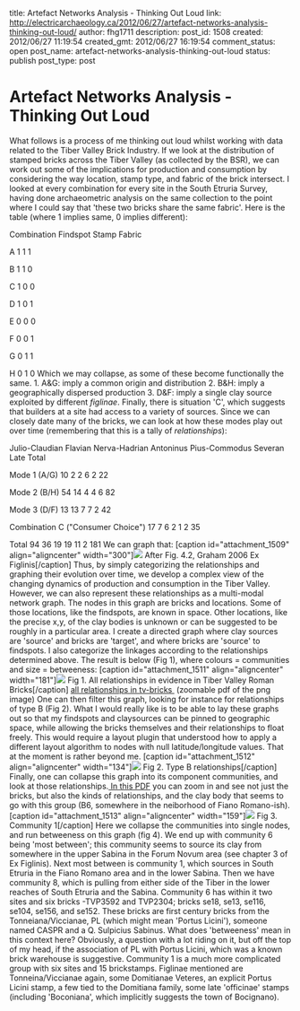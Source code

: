 title: Artefact Networks Analysis - Thinking Out Loud
link: http://electricarchaeology.ca/2012/06/27/artefact-networks-analysis-thinking-out-loud/
author: fhg1711
description: 
post_id: 1508
created: 2012/06/27 11:19:54
created_gmt: 2012/06/27 16:19:54
comment_status: open
post_name: artefact-networks-analysis-thinking-out-loud
status: publish
post_type: post

# Artefact Networks Analysis - Thinking Out Loud

What follows is a process of me thinking out loud whilst working with data related to the Tiber Valley Brick Industry. If we look at the distribution of stamped bricks across the Tiber Valley (as collected by the BSR), we can work out some of the implications for production and consumption by considering the way location, stamp type, and fabric of the brick intersect. I looked at every combination for every site in the South Etruria Survey, having done archaeometric analysis on the same collection to the point where I could say that 'these two bricks share the same fabric'. Here is the table (where 1 implies same, 0 implies different): 

Combination
Findspot
Stamp
Fabric

A
1
1
1

B
1
1
0

C
1
0
0

D
1
0
1

E
0
0
0

F
0
0
1

G
0
1
1

H
0
1
0
Which we may collapse, as some of these become functionally the same. 1\. A&G: imply a common origin and distribution 2\. B&H: imply a geographically dispersed production 3\. D&F: imply a single clay source exploited by different _figlinae_. Finally, there is situation 'C', which suggests that builders at a site had access to a variety of sources. Since we can closely date many of the bricks, we can look at how these modes play out over time (remembering that this is a tally of _relationships_): 

Julio-Claudian
Flavian
Nerva-Hadrian
Antoninus Pius-Commodus
Severan
Late
Total

Mode 1 (A/G)
10
2
2
6
2
22

Mode 2 (B/H)
54
14
4
4
6
82

Mode 3 (D/F)
13
13
7
7
2
42

Combination C ("Consumer Choice")
17
7
6
2
1
2
35

Total
94
36
19
19
11
2
181
We can graph that: [caption id="attachment_1509" align="aligncenter" width="300"]![](http://electricarchaeologist.files.wordpress.com/2012/06/brick-modes.png?w=300) After Fig. 4.2, Graham 2006 Ex Figlinis[/caption] Thus, by simply categorizing the relationships and graphing their evolution over time, we develop a complex view of the changing dynamics of production and consumption in the Tiber Valley. However, we can also represent these relationships as a multi-modal network graph. The nodes in this graph are bricks and locations. Some of those locations, like the findspots, are known in space. Other locations, like the precise x,y, of the clay bodies is unknown or can be suggested to be roughly in a particular area. I create a directed graph where clay sources are 'source' and bricks are 'target', and where bricks are 'source' to findspots. I also categorize the linkages according to the relationships determined above. The result is below (Fig 1), where colours = communities and size = betweeness: [caption id="attachment_1511" align="aligncenter" width="181"]![](http://electricarchaeologist.files.wordpress.com/2012/06/all-combos.png?w=297) Fig 1. All relationships in evidence in Tiber Valley Roman Bricks[/caption] [all relationships in tv-bricks ](http://electricarchaeologist.files.wordpress.com/2012/06/all-combos-table-4-3.pdf) (zoomable pdf of the png image) One can then filter this graph, looking for instance for relationships of type B (Fig 2). What I would really like is to be able to lay these graphs out so that my findspots and claysources can be pinned to geographic space, while allowing the bricks themselves and their relationships to float freely. This would require a layout plugin that understood how to apply a different layout algorithm to nodes with null latitude/longitude values. That at the moment is rather beyond me. [caption id="attachment_1512" align="aligncenter" width="134"]![](http://electricarchaeologist.files.wordpress.com/2012/06/filtered-for-b.png?w=300) Fig 2. Type B relationships[/caption] Finally, one can collapse this graph into its component communities, and look at those relationships.[ In this PDF](http://electricarchaeologist.files.wordpress.com/2012/06/a-single-community.pdf) you can zoom in and see not just the bricks, but also the kinds of relationships, and the clay body that seems to go with this group (B6, somewhere in the neiborhood of Fiano Romano-ish). [caption id="attachment_1513" align="aligncenter" width="159"]![](http://electricarchaeologist.files.wordpress.com/2012/06/brick-modularity.png?w=300) Fig 3. Community 1[/caption] Here we collapse the communities into single nodes, and run betweeness on this graph (fig 4). We end up with community 6 being 'most between'; this community seems to source its clay from somewhere in the upper Sabina in the Forum Novum area (see chapter 3 of Ex Figlinis). Next most between is community 1, which sources in South Etruria in the Fiano Romano area and in the lower Sabina. Then we have community 8, which is pulling from either side of the Tiber in the lower reaches of South Etruria and the Sabina. Community 6 has within it two sites and six bricks -TVP3592 and TVP2304; bricks se18, se13, se116, se104, se156, and se152. These bricks are first century bricks from the Tonneiana/Viccianae, PL (which might mean 'Portus Licini'), someone named CASPR and a Q. Sulpicius Sabinus. What does 'betweeness' mean in this context here? Obviously, a question with a lot riding on it, but off the top of my head, if the association of PL with Portus Licini, which was a known brick warehouse is suggestive. Community 1 is a much more complicated group with six sites and 15 brickstamps. Figlinae mentioned are Tonneina/Viccianae again, some Domitianae Veteres, an explicit Portus Licini stamp, a few tied to the Domitiana family, some late 'officinae' stamps (including 'Boconiana', which implicitly suggests the town of Bocignano).